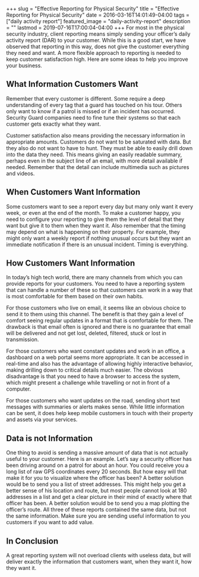 +++
slug = "Effective Reporting for Physical Security"
title =  "Effective Reporting for Physical Security"
date = 2016-03-16T14:01:49-04:00
tags = ["daily activity report"]
featured_image = "daily-activity-report"
description = ""
lastmod = 2019-07-16T17:00:04-04:00
+++
For most in the physical security industry, client reporting means simply sending your officer’s daily activity report (DAR) to your customer. While this is a good start, we have observed that reporting in this way, does not give the customer everything they need and want. A more flexible approach to reporting is needed to keep customer satisfaction high. Here are some ideas to help you improve your business.



## What Information Customers Want
Remember that every customer is different. Some require a deep understanding of every tag that a guard has touched on his tour. Others only want to know if a patrol is missed or if an incident has occurred. Security Guard companies need to fine tune their systems so that each customer gets exactly what they want.

Customer satisfaction also means providing the necessary information in appropriate amounts. Customers do not want to be saturated with data. But they also do not want to have to hunt. They must be able to easily drill down into the data they need. This means giving an easily readable summary, perhaps even in the subject line of an email, with more detail available if needed.  Remember that the detail can include multimedia such as pictures and videos.

## When Customers Want Information
Some customers want to see a report every day but many only want it every week, or even at the end of the month. To make a customer happy, you need to configure your reporting to give them the level of detail that they want but give it to them when they want it. Also remember that the timing may depend on what is happening on their property. For example, they might only want a weekly report if nothing unusual occurs but they want an immediate notification if there is an unusual incident. Timing is everything.

## How Customers Want Information
In today’s high tech world, there are many channels from which you can provide reports for your customers. You need to have a reporting system that can handle a number of these so that customers can work in a way that is most comfortable for them based on their own habits.

For those customers who live on email, it seems like an obvious choice to send it to them using this channel. The benefit is that they gain a level of comfort seeing regular updates in a format that is comfortable for them. The drawback is that email often is ignored and there is no guarantee that email will be delivered and not get lost, deleted, filtered, stuck or lost in transmission.

For those customers who want constant updates and work in an office, a dashboard on a web portal seems more appropriate. It can be accessed in real-time and also has the advantage of allowing highly interactive behavior, making drilling down to critical details much easier.  The obvious disadvantage is that you need to have a browser to access the system, which might present a challenge while travelling or not in front of a computer.

For those customers who want updates on the road, sending short text messages with summaries or alerts makes sense. While little information can be sent, it does help keep mobile customers in touch with their property and assets via your services.

## Data is not Information
One thing to avoid is sending a massive amount of data that is not actually useful to your customer. Here is an example. Let’s say a security officer has been driving around on a patrol for about an hour. You could receive you a long list of raw GPS coordinates every 20 seconds. But how easy will that make it for you to visualize where the officer has been? A better solution would be to send you a list of street addresses. This might help you get a better sense of his location and route, but most people cannot look at 180 addresses in a list and get a clear picture in their mind of exactly where that officer has been. A better solution would be to send you a map plotting the officer’s route. All three of these reports contained the same data, but not the same information. Make sure you are sending useful information to you customers if you want to add value.

## In Conclusion
A great reporting system will not overload clients with useless data, but will deliver exactly the information that customers want, when they want it, how they want it.
